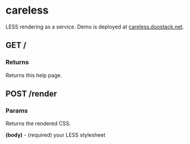 # careless

LESS rendering as a service.  Demo is deployed at [careless.duostack.net](http://careless.duostack.net).

## GET /

### Returns

Returns this help page.

## POST /render

### Params

Returns the rendered CSS.

**(body)** - (required) your LESS stylesheet
